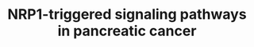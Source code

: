 ---
annotations:
- id: DOID:4074
  parent: disease of cellular proliferation
  type: Disease Ontology
  value: pancreatic adenocarcinoma
- id: PW:0000003
  parent: signaling pathway
  type: Pathway Ontology
  value: signaling pathway
authors:
- Nadiapan1
- Mkutmon
- Eweitz
communities:
- PancCanNet
description: This pathway model provides a holistic overview of the various signalling
  pathways which promote pancreatic cancer with the direct involvment of neuropilin
  1, commonly known as NRP1. The multifaceted role of NRP1 in pancreatic ductal adenocarcinoma
  (PDAC) constitutes it as a promising therapeutic target for the fatal disease. The
  curation of the model was conducted by using the review done by Matkar et al. as
  a starting point and combining information gathered by several other studies investigating
  this particular phenomenon.
last-edited: 2021-12-12
ndex: 978f6981-5c75-11ec-b3be-0ac135e8bacf
organisms:
- Homo sapiens
redirect_from:
- /index.php/Pathway:WP5144
- /instance/WP5144
- /instance/WP5144_r120537
revision: r120537
schema-jsonld:
- '@context': https://schema.org/
  '@id': https://wikipathways.github.io/pathways/WP5144.html
  '@type': Dataset
  creator:
    '@type': Organization
    name: WikiPathways
  description: This pathway model provides a holistic overview of the various signalling
    pathways which promote pancreatic cancer with the direct involvment of neuropilin
    1, commonly known as NRP1. The multifaceted role of NRP1 in pancreatic ductal
    adenocarcinoma (PDAC) constitutes it as a promising therapeutic target for the
    fatal disease. The curation of the model was conducted by using the review done
    by Matkar et al. as a starting point and combining information gathered by several
    other studies investigating this particular phenomenon.
  keywords:
  - AKT1
  - AKT2
  - AKT3
  - CD31
  - CDH1
  - CDH2
  - CDH5
  - CDK2
  - COL1A1
  - COL1A2
  - CTGF
  - EGF
  - EGFR
  - ERK1
  - ERK2
  - FAK
  - GSK3
  - HGF
  - MEK1
  - MEK2
  - MET
  - MMP2
  - MMP9
  - NFKB1
  - NFKB2
  - NRP1
  - PI3K
  - PLXNA1
  - PLXNA2
  - PLXNA4
  - RAC1
  - REL
  - RELA
  - RELB
  - SEMA3A
  - SMAD2
  - SMAD3
  - SMAD4
  - SNAI1
  - SNAI2
  - SRC
  - TGFB1
  - TGFB2
  - TGFB3
  - TGFBR1
  - TGFBR2
  - TGFBR3
  - VEGFA
  - VEGFR1
  - VEGFR2
  - ZIP4
  - Zinc
  - cyclin E1
  - cyclin E2
  - p130Cas
  - p27
  license: CC0
  name: 'NRP1-triggered signaling pathways in pancreatic cancer '
seo: CreativeWork
title: 'NRP1-triggered signaling pathways in pancreatic cancer '
wpid: WP5144
---